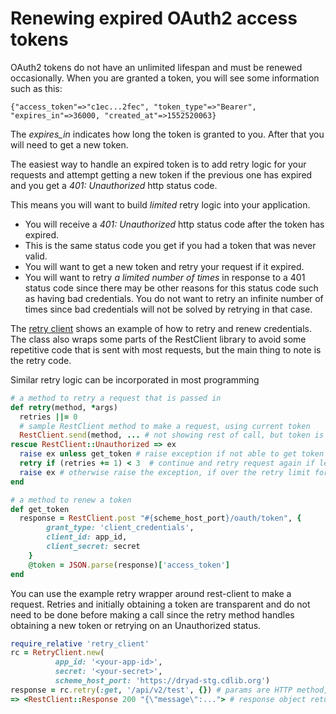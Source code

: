 # Renewing expired OAuth2 access tokens

OAuth2 tokens do not have an unlimited lifespan and must be renewed occasionally.
When you are granted a token, you will see some information such as this:

```
{"access_token"=>"c1ec...2fec", "token_type"=>"Bearer", "expires_in"=>36000, "created_at"=>1552520063}
```

The *expires_in* indicates how long the token is granted to you.  After that
you will need to get a new token.

The easiest way to handle an expired token is to add retry logic for your
requests and attempt getting a new token if the previous one has expired
and you get a *401: Unauthorized* http status code.

This means you will want to build *limited* retry logic into your application.

- You will receive a *401: Unauthorized* http status code after the token has expired.
- This is the same status code you get if you had a token that was never valid.
- You will want to get a new token and retry your request if it expired.
- You will want to retry *a limited number of times* in response to a 401
  status code since there may be other reasons for this status code such
  as having bad credentials.  You do not want to retry an infinite number
  of times since bad credentials will not be solved by retrying in that case.

The [retry client](retry_client.rb) shows an example of how to retry and
renew credentials.  The class also wraps some parts of the RestClient library
to avoid some repetitive code that is sent with most requests, but the main thing to note is the retry code.

Similar retry logic can be incorporated in most programming

```ruby
# a method to retry a request that is passed in
def retry(method, *args)
  retries ||= 0
  # sample RestClient method to make a request, using current token
  RestClient.send(method, ... # not showing rest of call, but token is included
rescue RestClient::Unauthorized => ex
  raise ex unless get_token # raise exception if not able to get token
  retry if (retries += 1) < 3  # continue and retry request again if less than three tries
  raise ex # otherwise raise the exception, if over the retry limit for this request
end

# a method to renew a token
def get_token
  response = RestClient.post "#{scheme_host_port}/oauth/token", {
        grant_type: 'client_credentials',
        client_id: app_id,
        client_secret: secret
    }
    @token = JSON.parse(response)['access_token']
end
 ```

You can use the example retry wrapper around rest-client to make a request.
Retries and initially obtaining a token are transparent and do not need to be done
before making a call since the retry method handles obtaining a new token or
retrying on an Unauthorized status.


```ruby
require_relative 'retry_client'
rc = RetryClient.new(
          app_id: '<your-app-id>',
          secret: '<your-secret>',
          scheme_host_port: 'https://dryad-stg.cdlib.org')
response = rc.retry(:get, '/api/v2/test', {}) # params are HTTP method, path and extra headers
=> <RestClient::Response 200 "{\"message\":..."> # response object returned
```

